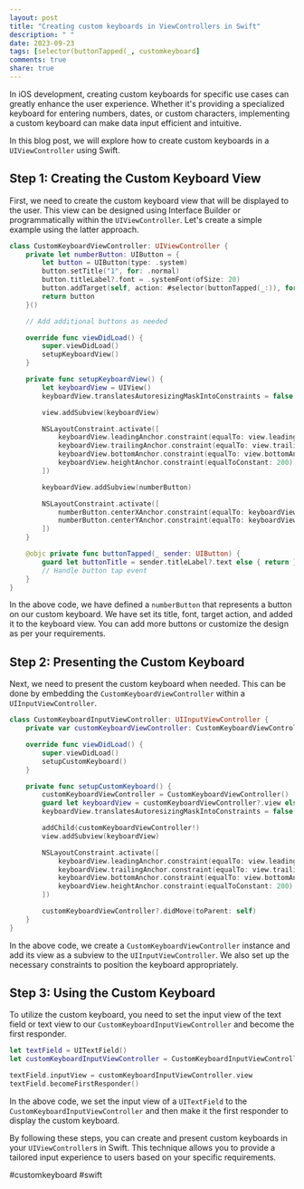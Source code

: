 ```yaml
---
layout: post
title: "Creating custom keyboards in ViewControllers in Swift"
description: " "
date: 2023-09-23
tags: [selector(buttonTapped(_, customkeyboard]
comments: true
share: true
---
```


In iOS development, creating custom keyboards for specific use cases can greatly enhance the user experience. Whether it's providing a specialized keyboard for entering numbers, dates, or custom characters, implementing a custom keyboard can make data input efficient and intuitive.

In this blog post, we will explore how to create custom keyboards in a `UIViewController` using Swift.

## Step 1: Creating the Custom Keyboard View

First, we need to create the custom keyboard view that will be displayed to the user. This view can be designed using Interface Builder or programmatically within the `UIViewController`. Let's create a simple example using the latter approach.

```swift
class CustomKeyboardViewController: UIViewController {
    private let numberButton: UIButton = {
        let button = UIButton(type: .system)
        button.setTitle("1", for: .normal)
        button.titleLabel?.font = .systemFont(ofSize: 20)
        button.addTarget(self, action: #selector(buttonTapped(_:)), for: .touchUpInside)
        return button
    }()

    // Add additional buttons as needed

    override func viewDidLoad() {
        super.viewDidLoad()
        setupKeyboardView()
    }

    private func setupKeyboardView() {
        let keyboardView = UIView()
        keyboardView.translatesAutoresizingMaskIntoConstraints = false

        view.addSubview(keyboardView)

        NSLayoutConstraint.activate([
            keyboardView.leadingAnchor.constraint(equalTo: view.leadingAnchor),
            keyboardView.trailingAnchor.constraint(equalTo: view.trailingAnchor),
            keyboardView.bottomAnchor.constraint(equalTo: view.bottomAnchor),
            keyboardView.heightAnchor.constraint(equalToConstant: 200)
        ])

        keyboardView.addSubview(numberButton)

        NSLayoutConstraint.activate([
            numberButton.centerXAnchor.constraint(equalTo: keyboardView.centerXAnchor),
            numberButton.centerYAnchor.constraint(equalTo: keyboardView.centerYAnchor)
        ])
    }

    @objc private func buttonTapped(_ sender: UIButton) {
        guard let buttonTitle = sender.titleLabel?.text else { return }
        // Handle button tap event
    }
}
```

In the above code, we have defined a `numberButton` that represents a button on our custom keyboard. We have set its title, font, target action, and added it to the keyboard view. You can add more buttons or customize the design as per your requirements.

## Step 2: Presenting the Custom Keyboard

Next, we need to present the custom keyboard when needed. This can be done by embedding the `CustomKeyboardViewController` within a `UIInputViewController`.

```swift
class CustomKeyboardInputViewController: UIInputViewController {
    private var customKeyboardViewController: CustomKeyboardViewController?

    override func viewDidLoad() {
        super.viewDidLoad()
        setupCustomKeyboard()
    }

    private func setupCustomKeyboard() {
        customKeyboardViewController = CustomKeyboardViewController()
        guard let keyboardView = customKeyboardViewController?.view else { return }
        keyboardView.translatesAutoresizingMaskIntoConstraints = false

        addChild(customKeyboardViewController!)
        view.addSubview(keyboardView)

        NSLayoutConstraint.activate([
            keyboardView.leadingAnchor.constraint(equalTo: view.leadingAnchor),
            keyboardView.trailingAnchor.constraint(equalTo: view.trailingAnchor),
            keyboardView.bottomAnchor.constraint(equalTo: view.bottomAnchor),
            keyboardView.heightAnchor.constraint(equalToConstant: 200)
        ])

        customKeyboardViewController?.didMove(toParent: self)
    }
}
```

In the above code, we create a `CustomKeyboardViewController` instance and add its view as a subview to the `UIInputViewController`. We also set up the necessary constraints to position the keyboard appropriately.

## Step 3: Using the Custom Keyboard

To utilize the custom keyboard, you need to set the input view of the text field or text view to our `CustomKeyboardInputViewController` and become the first responder.

```swift
let textField = UITextField()
let customKeyboardInputViewController = CustomKeyboardInputViewController()

textField.inputView = customKeyboardInputViewController.view
textField.becomeFirstResponder()
```

In the above code, we set the input view of a `UITextField` to the `CustomKeyboardInputViewController` and then make it the first responder to display the custom keyboard.

By following these steps, you can create and present custom keyboards in your `UIViewController`s in Swift. This technique allows you to provide a tailored input experience to users based on your specific requirements.

#customkeyboard #swift